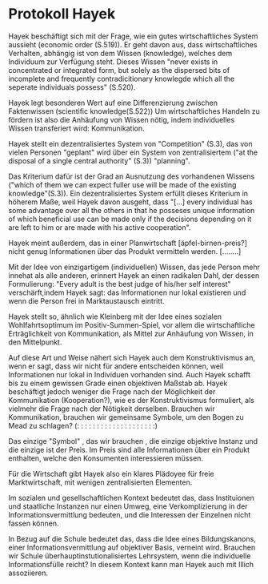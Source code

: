 # Protokoll Hayek

Hayek beschäftigt sich mit der Frage, wie ein gutes wirtschaftliches System aussieht (economic order (S.519)).
Er geht davon aus, dass wirtschaftliches Verhalten, abhängig ist von dem Wissen (knowledge), welches dem Individuum zur Verfügung steht.
Dieses Wissen "never exists in concentrated or integrated form, but solely as the dispersed bits of incomplete and frequently contradicitionary knowlegde which all the seperate individuals possess" (S.520).

Hayek legt besonderen Wert auf eine Differenzierung zwischen Faktenwissen (scientific knowledge(S.522))
Um wirtschaftliches Handeln zu fördern ist also die Anhäufung von Wissen nötig, indem individuelles Wissen transferiert wird: Kommunikation.

Hayek stellt ein dezentralisiertes System von "Competition" (S.3), das von vielen Personen "geplant" wird über ein System von zentralisiertem ("at the disposal of a single central authority" (S.3)) "planning".

Das Kriterium dafür ist der Grad an Ausnutzung des vorhandenen Wissens ("which of them we can expect fuller use will be made of the existing knowledge"(S.3)).
Ein dezentralisiertes System erfüllt dieses Kriterium in höherem Maße, weil Hayek davon ausgeht, dass "[...] every individual has some advantage over all the others in that he posseses unique information of which beneficial use can be made only if the decisions depending on it are left to him or are made with his active cooperation".

Hayek meint außerdem, das in einer Planwirtschaft [äpfel-birnen-preis?] nicht genug Informationen über das Produkt vermitteln werden. [........]

Mit der Idee von einzigartigem (individuellen) Wissen, das jede Person mehr innehat als alle anderen, erinnert Hayek an einen radikalen Dahl, der dessen Formulierung: "Every adult is the best judge of his/her self interest" verschärft,indem Hayek sagt: das Informationen nur lokal existieren und wenn die Person frei in Marktaustausch eintritt.

Hayek stellt so, ähnlich wie Kleinberg mit der Idee eines sozialen Wohlfahrtsoptimum im Positiv-Summen-Spiel, vor allem die wirtschaftliche Erträglichkeit von Kommunikation, als Mittel zur Anhäufung von Wissen, in den Mittelpunkt.

Auf diese Art und Weise nähert sich Hayek auch dem Konstruktivismus an, wenn er sagt, dass wir nicht für andere entscheiden können, weil Informationen nur lokal in Individuen vorhanden sind. Auch Hayek schafft bis zu einem gewissen Grade einen objektiven Maßstab ab. Hayek beschäftigt jedoch weniger die Frage nach der Möglichkeit der Kommunikation (Kooperation?), wie es der Konstruktivismus formuliert, als vielmehr die Frage nach der Nötigkeit derselben.
Brauchen wir Kommunikation, brauchen wir gemeinsame Symbole, um den Bogen zu Mead zu schlagen?  (: : : : : : : : : : : : : : : : : : : :)

Das einzige "Symbol" , das wir brauchen , die einzige objektive Instanz und die einzige ist der Preis. Im Preis sind alle Informationen über ein Produkt enthalten, welche den Konsumenten interessieren müssen.  

Für die Wirtschaft gibt Hayek also ein klares Plädoyee für freie Marktwirtschaft, mit wenigen zentralisierten Elementen.

Im sozialen und gesellschaftlichen Kontext bedeutet das, dass Instituionen und staatliche Instanzen nur einen Umweg, eine Verkomplizierung in der Informationsvermittlung bedeuten, und die Interessen der Einzelnen nicht fassen können.

In Bezug auf die Schule bedeutet das, dass die Idee eines Bildungskanons, einer Informationsvermittlung auf objektiver Basis, verneint wird. Brauchen wir Schule überhauptinstutionalisiertes Lehrsystem, wenn die individuelle Informationsfülle reicht? In diesem Kontext kann man Hayek auch mit Illich assoziieren.
